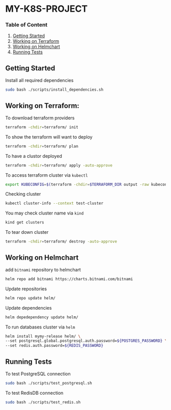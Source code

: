 MY-K8S-PROJECT 
==============

### Table of Content
1. [Getting Started](#getting-started)
2. [Working on Terraform](#working-on-terraform)
3. [Working on Helmchart](#working-on-helmchart)
4. [Running Tests](#running-tests)

## Getting Started
Install all required dependencies
```sh
sudo bash ./scripts/install_dependencies.sh
```

## Working on Terraform:
To download terraform providers
```sh
terraform -chdir=terraform/ init
```
To show the terraform will want to deploy
```sh
terraform -chdir=terraform/ plan
```
To have a clustor deployed
```sh
terraform -chdir=terraform/ apply -auto-approve
```
To access terraform cluster via `kubectl`
```sh
export KUBECONFIG=$(terraform -chdir=$TERRAFORM_DIR output -raw kubeconfig)
```
Checking cluster
```sh
kubectl cluster-info --context test-cluster
```
You may check cluster name via `kind`
```sh
kind get clusters
````
To tear down cluster
```sh
terraform -chdir=terraform/ destroy -auto-approve
```
## Working on Helmchart
add `bitnami` repository to helmchart
```sh
helm repo add bitnami https://charts.bitnami.com/bitnami
```
Update repositories
```sh
helm repo update helm/
```
Update dependencies
```sh
helm depedependency update helm/
```
To run databases cluster via `helm`
```sh
helm install mymy-release helm/ \
--set postgresql.global.postgresql.auth.password=${POSTGRES_PASSWORD} \
--set redis.auth.password=${REDIS_PASSWORD}
```
## Running Tests
To test PostgreSQL connection
```sh
sudo bash ./scripts/test_postgresql.sh
```
To test RedisDB connection
```sh
sudo bash ./scripts/test_redis.sh
```
